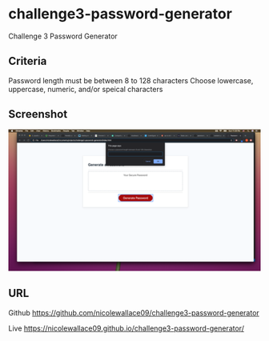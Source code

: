 # challenge3-password-generator
Challenge 3 Password Generator 

## Criteria 
Password length must be between 8 to 128 characters 
Choose lowercase, uppercase, numeric, and/or speical characters

## Screenshot
<img src="assets/images/pass-gen-pic.png">

## URL
Github
https://github.com/nicolewallace09/challenge3-password-generator

Live
https://nicolewallace09.github.io/challenge3-password-generator/